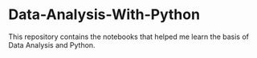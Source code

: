 # Data-Analysis-With-Python

This repository contains the notebooks that helped me learn the basis of Data Analysis and Python.
